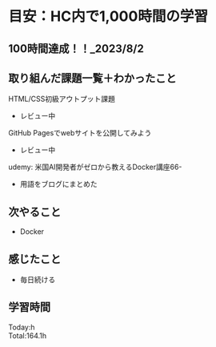 # 目安：HC内で1,000時間の学習
## 100時間達成！！_2023/8/2
## 取り組んだ課題一覧＋わかったこと
HTML/CSS初級アウトプット課題
- レビュー中

GitHub Pagesでwebサイトを公開してみよう
- レビュー中

udemy: 米国AI開発者がゼロから教えるDocker講座66-
- 用語をブログにまとめた

## 次やること
- Docker
## 感じたこと
- 毎日続ける
## 学習時間
Today:h<br>
Total:164.1h
